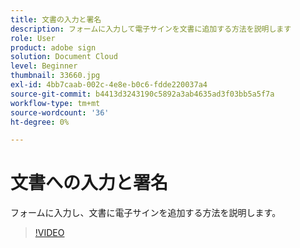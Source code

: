 ```yaml
---
title: 文書の入力と署名
description: フォームに入力して電子サインを文書に追加する方法を説明します
role: User
product: adobe sign
solution: Document Cloud
level: Beginner
thumbnail: 33660.jpg
exl-id: 4bb7caab-002c-4e8e-b0c6-fdde220037a4
source-git-commit: b4413d3243190c5892a3ab4635ad3f03bb5a5f7a
workflow-type: tm+mt
source-wordcount: '36'
ht-degree: 0%

---
```


# 文書への入力と署名

フォームに入力し、文書に電子サインを追加する方法を説明します。

>[!VIDEO](https://video.tv.adobe.com/v/33660?hidetitle=true)
